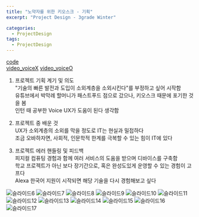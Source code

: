 ```yaml
---
title: "노약자를 위한 키오스크 - 기획"
excerpt: "Project Design - 3grade Winter"

categories:
  - ProjectDesign
tags:
  - ProjectDesign
---
```


[code](https://github.com/ahg223/VoiceKiosk)    
[video_voiceX](https://www.youtube.com/watch?v=aPoqsnse4nA&t=5s)   [video_voiceO](https://www.youtube.com/watch?v=KKF8_7Jx1TQ)  

1. 프로젝트 기획 계기 및 의도  
"기술의 빠른 발전과 도입이 소외계층을 소외시킨다"를 부정하고 싶어 시작함  
유튜브에서 박막례 할머니가 패스트푸드 점으로 갔으나, 키오스크 때문에 포기한 것을 봄  
인턴 때 공부한 Voice UX가 도움이 된다 생각함    


2. 프로젝트 중 배운 것  
UX가 소외계층의 소외를 막을 정도로 IT는 현실과 밀접하다  
조금 오바하자면, 사회적, 인문학적 한계를 극복할 수 있는 힘이 IT에 있다  


3. 프로젝트 에러 핸들링 및 피드백  
피지컬 컴퓨팅 경험과 함께 여러 서비스의 도움을 받으며 디바이스를 구축함  
학교 프로젝트가 아닌 보다 장기간으로, 혹은 완성도있게 운영할 수 있는 경험이 고프다  
Alexa 한국어 지원이 시작되면 해당 기술을 다시 경험해보고 싶다  


![슬라이드6](https://user-images.githubusercontent.com/34998051/68086184-51a2a180-fe8c-11e9-8667-dadde49fa5cc.jpeg)
![슬라이드7](https://user-images.githubusercontent.com/34998051/68086185-51a2a180-fe8c-11e9-8fcb-9e9823fe5437.jpeg)
![슬라이드8](https://user-images.githubusercontent.com/34998051/68086186-51a2a180-fe8c-11e9-96cb-01d2a6cc15b3.jpeg)
![슬라이드9](https://user-images.githubusercontent.com/34998051/68086187-523b3800-fe8c-11e9-9ec8-7bca99e2e6e4.jpeg)
![슬라이드10](https://user-images.githubusercontent.com/34998051/68086188-523b3800-fe8c-11e9-9f18-d6d7119447de.jpeg)
![슬라이드11](https://user-images.githubusercontent.com/34998051/68086189-523b3800-fe8c-11e9-8f74-f092245941cd.jpeg)
![슬라이드12](https://user-images.githubusercontent.com/34998051/68086190-523b3800-fe8c-11e9-8526-d9cdb8a73394.jpeg)
![슬라이드13](https://user-images.githubusercontent.com/34998051/68086191-52d3ce80-fe8c-11e9-81d3-70f889f5a606.jpeg)
![슬라이드14](https://user-images.githubusercontent.com/34998051/68086192-52d3ce80-fe8c-11e9-9287-f5814651b6ba.jpeg)
![슬라이드15](https://user-images.githubusercontent.com/34998051/68086193-52d3ce80-fe8c-11e9-9858-0b53caf286c2.jpeg)
![슬라이드16](https://user-images.githubusercontent.com/34998051/68086194-536c6500-fe8c-11e9-92b0-6db1a13e09e2.jpeg)
![슬라이드17](https://user-images.githubusercontent.com/34998051/68086195-536c6500-fe8c-11e9-9f5c-4f0f6c6b0acb.jpeg)

